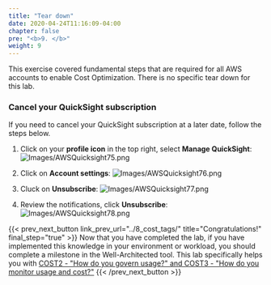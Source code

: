 ```yaml
---
title: "Tear down"
date: 2020-04-24T11:16:09-04:00
chapter: false
pre: "<b>9. </b>"
weight: 9
---
```


This exercise covered fundamental steps that are required for all AWS accounts to enable Cost Optimization. There is no specific tear down for this lab.


### Cancel your QuickSight subscription
If you need to cancel your QuickSight subscription at a later date, follow the steps below.

1. Click on your **profile icon** in the top right, select **Manage QuickSight**:
![Images/AWSQuicksight75.png](/Cost/100_1_AWS_Account_Setup/Images/AWSQuicksight75.png)

2. Click on **Account settings**:
![Images/AWSQuicksight76.png](/Cost/100_1_AWS_Account_Setup/Images/AWSQuicksight76.png)

3. Cluck on **Unsubscribe**:
![Images/AWSQuicksight77.png](/Cost/100_1_AWS_Account_Setup/Images/AWSQuicksight77.png)

4. Review the notifications, click **Unsubscribe**:
![Images/AWSQuicksight78.png](/Cost/100_1_AWS_Account_Setup/Images/AWSQuicksight78.png)

{{< prev_next_button link_prev_url="../8_cost_tags/"  title="Congratulations!" final_step="true" >}}
Now that you have completed the lab, if you have implemented this knowledge in your environment or workload,
you should complete a milestone in the Well-Architected tool. This lab specifically helps you with
[COST2 - "How do you govern usage?" and COST3 - "How do you monitor usage and cost?"](https://docs.aws.amazon.com/wellarchitected/latest/framework/a-expenditure-and-usage-awareness.html)
{{< /prev_next_button >}}
